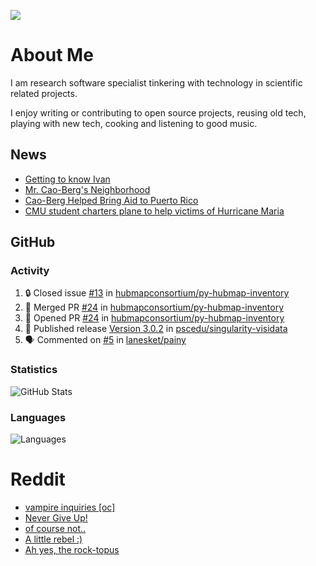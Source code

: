 ![](https://komarev.com/ghpvc/?username=icaoberg)

# About Me
I am research software specialist tinkering with technology in scientific related projects.

I enjoy writing or contributing to open source projects, reusing old tech, playing with new tech, cooking and listening to good music.

## News
* [Getting to know Ivan](https://www.psc.edu/ivan-inside-psc-spotlight-2/)
* [Mr. Cao-Berg's Neighborhood](https://www.cmu.edu/engage/about-us/news/alumni/profile-cao-berg.html)
* [Cao-Berg Helped Bring Aid to Puerto Rico](https://www.cmu.edu/piper/news/archives/2018/february/ivan-cao-berg.html)
* [CMU student charters plane to help victims of Hurricane Maria](http://thetartan.org/2017/10/30/news/puerto-rico-aid)

## GitHub
### Activity
<!--START_SECTION:activity-->
1. 🔒 Closed issue [#13](https://github.com/hubmapconsortium/py-hubmap-inventory/issues/13) in [hubmapconsortium/py-hubmap-inventory](https://github.com/hubmapconsortium/py-hubmap-inventory)
2. 🎉 Merged PR [#24](https://github.com/hubmapconsortium/py-hubmap-inventory/pull/24) in [hubmapconsortium/py-hubmap-inventory](https://github.com/hubmapconsortium/py-hubmap-inventory)
3. 💪 Opened PR [#24](https://github.com/hubmapconsortium/py-hubmap-inventory/pull/24) in [hubmapconsortium/py-hubmap-inventory](https://github.com/hubmapconsortium/py-hubmap-inventory)
4. 🚀 Published release [Version 3.0.2](https://github.com/pscedu/singularity-visidata/releases/tag/v3.0.2) in [pscedu/singularity-visidata](https://github.com/pscedu/singularity-visidata)
5. 🗣 Commented on [#5](https://github.com/lanesket/painy/issues/5#issuecomment-1873544385) in [lanesket/painy](https://github.com/lanesket/painy)
<!--END_SECTION:activity-->

### Statistics
![GitHub Stats](https://github-readme-stats.vercel.app/api?username=icaoberg&count_private=true&show_icons=true)

### Languages
![Languages](https://github-readme-stats.vercel.app/api/top-langs/?username=icaoberg&show_icons=true&langs_count=10&hide=HTML,C,CSS,M)

# Reddit
<!-- BLOG-POST-LIST:START -->
- [vampire inquiries [oc]](https://www.reddit.com/r/u_icaoberg/comments/1705gy9/vampire_inquiries_oc/)
- [Never Give Up!](https://www.reddit.com/r/u_icaoberg/comments/13mcab5/never_give_up/)
- [of course not..](https://www.reddit.com/r/u_icaoberg/comments/13mc9h5/of_course_not/)
- [A little rebel :&rpar;](https://www.reddit.com/r/u_icaoberg/comments/13mc6yc/a_little_rebel/)
- [Ah yes, the rock-topus](https://www.reddit.com/r/u_icaoberg/comments/13mc4xk/ah_yes_the_rocktopus/)
<!-- BLOG-POST-LIST:END -->
